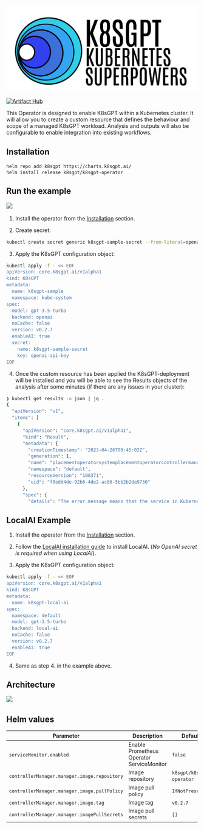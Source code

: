 <picture>
  <source media="(prefers-color-scheme: dark)" srcset="./images/banner-white.png" width="600px;">
  <img alt="Text changing depending on mode. Light: 'So light!' Dark: 'So dark!'" src="./images/banner-black.png" width="600px;">
</picture>
<br/>

[![Artifact Hub](https://img.shields.io/endpoint?url=https://artifacthub.io/badge/repository/k8sgpt)](https://artifacthub.io/packages/search?repo=k8sgpt)

This Operator is designed to enable K8sGPT within a Kubernetes cluster.
It will allow you to create a custom resource that defines the behaviour and scope of a managed K8sGPT workload. Analysis and outputs will also be configurable to enable integration into existing workflows.


## Installation

```
helm repo add k8sgpt https://charts.k8sgpt.ai/
helm install release k8sgpt/k8sgpt-operator
```

## Run the example

<img src="images/demo1.gif" width="600px;"/>

1. Install the operator from the [Installation](#installation) section.

2. Create secret:
```sh 
kubectl create secret generic k8sgpt-sample-secret --from-literal=openai-api-key=$OPENAI_TOKEN -n kube-system
```

3. Apply the K8sGPT configuration object:
```sh
kubectl apply -f - << EOF
apiVersion: core.k8sgpt.ai/v1alpha1
kind: K8sGPT
metadata:
  name: k8sgpt-sample
  namespace: kube-system
spec:
  model: gpt-3.5-turbo
  backend: openai
  noCache: false
  version: v0.2.7
  enableAI: true
  secret:
    name: k8sgpt-sample-secret
    key: openai-api-key
EOF
```

4. Once the custom resource has been applied the K8sGPT-deployment will be installed and
you will be able to see the Results objects of the analysis after some minutes (if there are any issues in your cluster):

```bash
❯ kubectl get results -o json | jq .
{
  "apiVersion": "v1",
  "items": [
    {
      "apiVersion": "core.k8sgpt.ai/v1alpha1",
      "kind": "Result",
      "metadata": {
        "creationTimestamp": "2023-04-26T09:45:02Z",
        "generation": 1,
        "name": "placementoperatorsystemplacementoperatorcontrollermanagermetricsservice",
        "namespace": "default",
        "resourceVersion": "108371",
        "uid": "f0edd4de-92b6-4de2-ac86-5bb2b2da9736"
      },
      "spec": {
        "details": "The error message means that the service in Kubernetes doesn't have any associated endpoints, which should have been labeled with \"control-plane=controller-manager\". \n\nTo solve this issue, you need to add the \"control-plane=controller-manager\" label to the endpoint that matches the service. Once the endpoint is labeled correctly, Kubernetes can associate it with the service, and the error should be resolved.",
```

## LocalAI Example

1. Install the operator from the [Installation](#installation) section.

2. Follow the [LocalAI installation guide](https://github.com/go-skynet/helm-charts#readme) to install LocalAI. (*No OpenAI secret is required when using LocalAI*).

3. Apply the K8sGPT configuration object:
```sh
kubectl apply -f - << EOF
apiVersion: core.k8sgpt.ai/v1alpha1
kind: K8sGPT
metadata:
  name: k8sgpt-local-ai
spec:
  namespace: default
  model: gpt-3.5-turbo
  backend: local-ai
  noCache: false
  version: v0.2.7
  enableAI: true
EOF
```

4. Same as step 4. in the example above.

## Architecture

<img src="images/1.png" width="600px;" />

## Helm values

| Parameter | Description | Default |
| --------- | ----------- | ------- |
| `serviceMonitor.enabled` | Enable Prometheus Operator ServiceMonitor | `false` |
| `controllerManager.manager.image.repository` | Image repository | `k8sgpt/k8sgpt-operator` |
| `controllerManager.manager.image.pullPolicy` | Image pull policy | `IfNotPresent` |
| `controllerManager.manager.image.tag` | Image tag | `v0.2.7` |
| `controllerManager.manager.imagePullSecrets` | Image pull secrets | `[]` |


